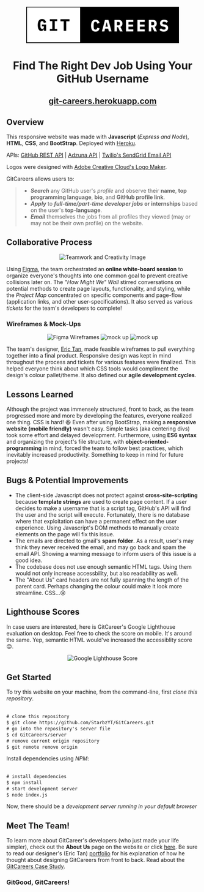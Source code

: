 <p align="center">
  <img src="templates/images/GitCareers_v2.svg" alt="GitCareers Logo" width="400"/>
</p>
<h1 align="center">Find The Right Dev Job Using Your GitHub Username</h1>
<h2 align="center"><a href="https://git-careers.herokuapp.com/" title="Take a look for yourself!">git-careers.herokuapp.com</a></h2>
<h2 id="-about-"><strong>Overview</strong></h2>
<p>This responsive website was made with <strong>Javascript</strong> (<em>Express and Node</em>), <strong>HTML</strong>, <strong>CSS</strong>, and <strong>BootStrap</strong>. Deployed with <a href="https://id.heroku.com/login" title="Heroku Deployment">Heroku</a>.</p>
<p>APIs: <a href="https://docs.github.com/en/rest/guides/getting-started-with-the-rest-api" title="GitHub REST API Docs">GitHub REST API</a> | <a href="https://docs.github.com/en/rest/guides/getting-started-with-the-rest-api" title="Adzuna API Docs">Adzuna API</a> | <a href="https://www.twilio.com/sendgrid/email-api" title="SendGrid Email API Docs">Twilio's SendGrid Email API</a></p>
<p>Logos were designed with <a href="https://www.adobe.com/express/create/logo" title="Adobe Creative Cloud Express Logo Maker">Adobe Creative Cloud's Logo Maker</a>.</p>
<p>GitCareers allows users to:</p>
<blockquote>
<ul>
<li><em><strong>Search</strong></em> any GitHub user's <em>profile</em> and observe their <strong>name</strong>, <strong>top programming language</strong>, <strong>bio</strong>, and <strong>GitHub profile link</strong>.</li>
  <li><em><strong>Apply</strong></em> to <strong><em>full-time/part-time developer jobs</em> or internships</strong> based on the user's <strong>top-language</strong>.
<li><em><strong>Email</strong></em> themselves the jobs from all profiles they viewed (may or may not be their own profile) on the website.</li>
</ul>
</blockquote>
<h2 id="-creativity-">Collaborative Process</h2>
<p align="center">
  <img src="https://blogger.googleusercontent.com/img/a/AVvXsEjvs6obbvrDdHPwskctKJJVmRWUqjsyqo_p-SYACDzeMdnXYhryTwAxVI4ubfJocShqrNT87IpMMdcSp3kZasGF0-ZHQxMVLt9TbkDK0xteFAI_KCm9TtADas2SXo4SYUHoGpTwKV9oYf_SKXJnNG_aiX45B_FK0hkT6oAMTLb8IfCPD35Ps8GOznz9=s2850" alt="Teamwork and Creativity Image"/>
</p>
<p>Using <a href="https://www.figma.com/" title="Figma Site">Figma</a>, the team orchestrated an <strong>online white-board session</strong> to organize everyone's thoughts into one common goal to prevent creative collisions later on. The <em>"How Might We" Wall</em> stirred conversations on potential methods to create page layouts, functionality, and styling, while the <em>Project Map</em> concentrated on specific components and page-flow (application links, and other user-specifications). It also served as various <em>tickets</em> for the team's developers to complete!</p>

<h3>Wireframes & Mock-Ups</h3>
<p align="center">
  <img src="https://blogger.googleusercontent.com/img/a/AVvXsEgvwlgbQUvZ2gdEJumBl-H3yWOKObtU7o4LO13nwAiCLos4wtt1czBCm_uzhIs6-cyyXn-S0z93wwy2sE5KfNpAuzChB29oto5hX-dQ5ZnPEJLkQ8QBk2e-pAV5UcmiPf08T9KGEY9n4p7PK8X9KfuNPSmgH9Q22qeu-TtOoRXvVeUtZv4IQlJ8z7NC=s2880" alt="Figma Wireframes"/>
  <img src="https://media.discordapp.net/attachments/931987247799099452/976911986862465064/Hero_image2x.png?width=1500&height=980" alt="mock up"/>
  <img src="https://media.discordapp.net/attachments/931987247799099452/976911987265122334/mockup_1.png?width=1500&height=950" alt="mock up"/>
</p>

<p>The team's designer, <a href="https://www.linkedin.com/in/ericistan/" title="designer work">Eric Tan</a>, made feasible wireframes to pull everything together into a final product. Responsive design was kept in mind throughout the process and tickets for various features were finalized. This helped everyone think about which CSS tools would compliment the design's colour pallet/theme. It also defined our <strong>agile development cycles</strong>.</p>
<h2 id="-lesson-">Lessons Learned</h2>
<p>Although the project was immensely structured, front to back, as the team progressed more and more by developing the features, everyone realized one thing. CSS is hard! 😆 Even after using BootStrap, making a <strong>responsive website (mobile friendly)</strong> wasn't easy. Simple tasks (aka centering divs) took some effort and delayed development. Furthermore, using <strong>ES6 syntax</strong> and organizing the project's file structure, with <strong>object-oriented-programming</strong> in mind, forced the team to follow best practices, which inevitably increased productivity. Something to keep in mind for future projects!</p>
<h2 id="-improvements-">Bugs & Potential Improvements</h2>
<ul>
  <li>The client-side Javascript does not protect against <strong>cross-site-scripting</strong> because <strong>template strings</strong> are used to create page content. If a user decides to make a username that is a script tag, GitHub's API will find the user and the script will execute. Fortunately, there is no database where that exploitation can have a permanent effect on the user experience. Using Javascript's DOM methods to manually create elements on the page will fix this issue.</li>
  <li>The emails are directed to gmail's <strong>spam folder</strong>. As a result, user's may think they never received the email, and may go back and spam the email API. Showing a warning message to inform users of this issue is a good idea.</li>
  <li>The codebase does not use enough semantic HTML tags. Using them would not only increase accessbility, but also readability as well.</li>
  <li>The "About Us" card headers are not fully spanning the length of the parent card. Perhaps changing the colour could make it look more streamline. CSS...😢</li>
</ul>
<h2 id="-Google Lighthouse-">Lighthouse Scores</h2>
<p>In case users are interested, here is GitCareer's Google Lighthouse evaluation on desktop. Feel free to check the score on mobile. It's around the same. Yep, semantic HTML would've increased the accessiblity score 😔.</p>
<p align="center">
  <img src="https://blogger.googleusercontent.com/img/a/AVvXsEjPM21ct8E96pyjhTMBg3x5hhizFgh0CmEbfhLrW5zz9WI3I2sLdEkbBs2siTqBIpTtbjyXYI5wtP39S9ZBuzl7J43u_b8q8uJHe8q9UQs9aGO4RmePmcHHkUKm4LI6lOyNbN-BO647L4Ls1spkQ5WeWJeZOOmwiYF9Q44kHL7pmL4YJj_kBywUmVMF=s2880" alt="Google Lighthouse Score"/>
</p>
<h2 id="-getstarted-">Get Started</h2>
<p>To try this website on your machine, from the command-line, first <em>clone this repository</em>.</p>
<pre><code class="lang-bash">
<span class="hljs-keyword">#</span> <span class="hljs-comment">clone this repository</span>
<span class="hljs-keyword">$ git clone</span> https://github.com/StarbzYT/GitCareers.git
<span class="hljs-keyword">#</span> <span class="hljs-comment">go into the repository's server file</span>
<span class="hljs-keyword">$ cd</span> GitCareers/server
<span class="hljs-keyword">#</span> <span class="hljs-comment">remove current origin repository</span>
<span class="hljs-keyword">$ git</span> remote remove origin
</code></pre>
<p>Install dependencies using <em>NPM</em>:</p>
<pre><code class="lang-bash">
<span class="hljs-keyword">#</span> <span class="hljs-comment">install dependencies</span>
<span class="hljs-keyword">$ npm</span> install
<span class="hljs-keyword">#</span> <span class="hljs-comment">start development server</span>
<span class="hljs-keyword">$ node</span> index.js
</code></pre>
<p>Now, there should be a <em>development server running in your default browser</em></p>
<h2 id="-aboutus-">Meet The Team!</h2>
<p>To learn more about GitCareer's developers (who just made your life simpler), check out the <strong>About Us</strong> page on the website or click <a href="https://git-careers.herokuapp.com/templates/about.html" title="about us">here</a>. Be sure to read our designer's (Eric Tan) <a href="https://tough-condor-480.notion.site/Eric-Tan-s-Portfolio-52ffdf0497d546cc8fb5cd25a348802b" title="Eric Tan">portfolio</a> for his explanation of how he thought about designing GitCareers from front to back. Read about the <a href="https://tough-condor-480.notion.site/GitCareers-f5b2725624a3451397166947b8f1f1d0" title="Eric Tan's GitCareers Case Study">GitCareers Case Study</a>.</p>
<h3>GitGood, GitCareers!</h3>

